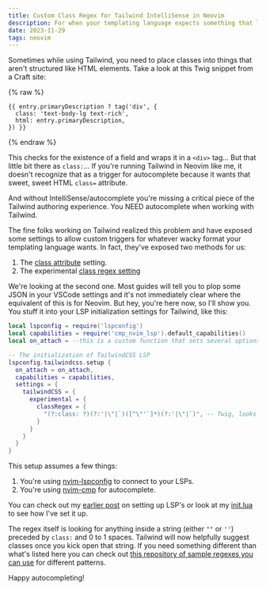 ```yaml
---
title: Custom Class Regex for Tailwind IntelliSense in Neovim
description: For when your templating language expects something that looks nothing like HTML.
date: 2023-11-29
tags: neovim
---
```


Sometimes while using Tailwind, you need to place classes into things that aren't structured like HTML elements. Take a look at this Twig snippet from a Craft site:

{% raw %}
```twig
{{ entry.primaryDescription ? tag('div', {
  class: 'text-body-lg text-rich',
  html: entry.primaryDescription,
}) }}
```
{% endraw %}

This checks for the existence of a field and wraps it in a `<div>` tag... But that little bit there as `class:`... If you're running Tailwind in Neovim like me, it doesn't recognize that as a trigger for autocomplete because it wants that sweet, sweet HTML `class=` attribute.

And without IntelliSense/autocomplete you're missing a critical piece of the Tailwind authoring experience. You NEED autocomplete when working with Tailwind.

The fine folks working on Tailwind realized this problem and have exposed some settings to allow custom triggers for whatever wacky format your templating language wants. In fact, they've exposed two methods for us:

1. The [class attribute](https://github.com/tailwindlabs/tailwindcss-intellisense#tailwindcssclassattributes) setting.
2. The experimental [class regex setting](https://www.paolotiu.com/blog/get-tailwind-intellisense-anywhere)

We're looking at the second one. Most guides will tell you to plop some JSON in your VSCode settings and it's not immediately clear where the equivalent of this is for Neovim. But hey, you're here now, so I'll show you. You stuff it into your LSP initialization settings for Tailwind, like this:

```lua
local lspconfig = require('lspconfig')
local capabilities = require('cmp_nvim_lsp').default_capabilities()
local on_attach = --this is a custom function that sets several options

-- The initialization of TailwindCSS LSP
lspconfig.tailwindcss.setup {
  on_attach = on_attach,
  capabilities = capabilities,
  settings = {
    tailwindCSS = {
      experimental = {
        classRegex = {
          "(?:class: ?)(?:'|\"|`)([^\"'`]*)(?:'|\"|`)", -- Twig, looks for string preceded by 'class:'
        }
      }
    }
  }
}
```

This setup assumes a few things:

1. You're using [nvim-lspconfig](https://github.com/neovim/nvim-lspconfig) to connect to your LSPs.
2. You're using [nvim-cmp](https://github.com/hrsh7th/nvim-cmp) for autocomplete.

You can check out my [earlier post](/blog/modern-javascript-tooling-in-neovim/) on setting up LSP's or look at my [init.lua](https://github.com/nathanlong/dotfiles/blob/main/nvim/init.lua) to see how I've set it up.

The regex itself is looking for anything inside a string (either `""` or `''`) preceded by `class:` and 0 to 1 spaces. Tailwind will now helpfully suggest classes once you kick open that string. If you need something different than what's listed here you can check out [this repository of sample regexes you can use](https://github.com/paolotiu/tailwind-intellisense-regex-list) for different patterns.

Happy autocompleting!

